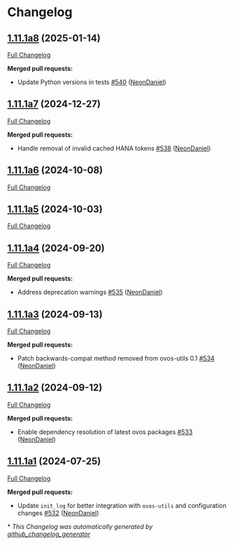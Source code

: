 # Changelog

## [1.11.1a8](https://github.com/NeonGeckoCom/neon-utils/tree/1.11.1a8) (2025-01-14)

[Full Changelog](https://github.com/NeonGeckoCom/neon-utils/compare/1.11.1a7...1.11.1a8)

**Merged pull requests:**

- Update Python versions in tests [\#540](https://github.com/NeonGeckoCom/neon-utils/pull/540) ([NeonDaniel](https://github.com/NeonDaniel))

## [1.11.1a7](https://github.com/NeonGeckoCom/neon-utils/tree/1.11.1a7) (2024-12-27)

[Full Changelog](https://github.com/NeonGeckoCom/neon-utils/compare/1.11.1a6...1.11.1a7)

**Merged pull requests:**

- Handle removal of invalid cached HANA tokens [\#538](https://github.com/NeonGeckoCom/neon-utils/pull/538) ([NeonDaniel](https://github.com/NeonDaniel))

## [1.11.1a6](https://github.com/NeonGeckoCom/neon-utils/tree/1.11.1a6) (2024-10-08)

[Full Changelog](https://github.com/NeonGeckoCom/neon-utils/compare/1.11.1a5...1.11.1a6)

## [1.11.1a5](https://github.com/NeonGeckoCom/neon-utils/tree/1.11.1a5) (2024-10-03)

[Full Changelog](https://github.com/NeonGeckoCom/neon-utils/compare/1.11.1a4...1.11.1a5)

## [1.11.1a4](https://github.com/NeonGeckoCom/neon-utils/tree/1.11.1a4) (2024-09-20)

[Full Changelog](https://github.com/NeonGeckoCom/neon-utils/compare/1.11.1a3...1.11.1a4)

**Merged pull requests:**

- Address deprecation warnings [\#535](https://github.com/NeonGeckoCom/neon-utils/pull/535) ([NeonDaniel](https://github.com/NeonDaniel))

## [1.11.1a3](https://github.com/NeonGeckoCom/neon-utils/tree/1.11.1a3) (2024-09-13)

[Full Changelog](https://github.com/NeonGeckoCom/neon-utils/compare/1.11.1a2...1.11.1a3)

**Merged pull requests:**

- Patch backwards-compat method removed from ovos-utils 0.1 [\#534](https://github.com/NeonGeckoCom/neon-utils/pull/534) ([NeonDaniel](https://github.com/NeonDaniel))

## [1.11.1a2](https://github.com/NeonGeckoCom/neon-utils/tree/1.11.1a2) (2024-09-12)

[Full Changelog](https://github.com/NeonGeckoCom/neon-utils/compare/1.11.1a1...1.11.1a2)

**Merged pull requests:**

- Enable dependency resolution of latest ovos packages [\#533](https://github.com/NeonGeckoCom/neon-utils/pull/533) ([NeonDaniel](https://github.com/NeonDaniel))

## [1.11.1a1](https://github.com/NeonGeckoCom/neon-utils/tree/1.11.1a1) (2024-07-25)

[Full Changelog](https://github.com/NeonGeckoCom/neon-utils/compare/1.11.0...1.11.1a1)

**Merged pull requests:**

- Update `init_log` for better integration with `ovos-utils` and configuration changes [\#532](https://github.com/NeonGeckoCom/neon-utils/pull/532) ([NeonDaniel](https://github.com/NeonDaniel))



\* *This Changelog was automatically generated by [github_changelog_generator](https://github.com/github-changelog-generator/github-changelog-generator)*
